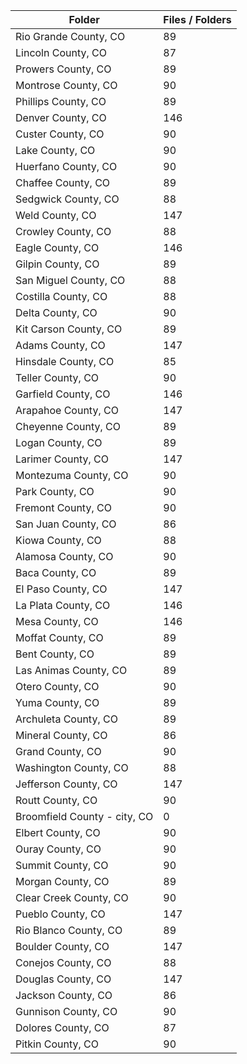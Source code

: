 | Folder                       |   Files / Folders |
|------------------------------|-------------------|
| Rio Grande County, CO        |                89 |
| Lincoln County, CO           |                87 |
| Prowers County, CO           |                89 |
| Montrose County, CO          |                90 |
| Phillips County, CO          |                89 |
| Denver County, CO            |               146 |
| Custer County, CO            |                90 |
| Lake County, CO              |                90 |
| Huerfano County, CO          |                90 |
| Chaffee County, CO           |                89 |
| Sedgwick County, CO          |                88 |
| Weld County, CO              |               147 |
| Crowley County, CO           |                88 |
| Eagle County, CO             |               146 |
| Gilpin County, CO            |                89 |
| San Miguel County, CO        |                88 |
| Costilla County, CO          |                88 |
| Delta County, CO             |                90 |
| Kit Carson County, CO        |                89 |
| Adams County, CO             |               147 |
| Hinsdale County, CO          |                85 |
| Teller County, CO            |                90 |
| Garfield County, CO          |               146 |
| Arapahoe County, CO          |               147 |
| Cheyenne County, CO          |                89 |
| Logan County, CO             |                89 |
| Larimer County, CO           |               147 |
| Montezuma County, CO         |                90 |
| Park County, CO              |                90 |
| Fremont County, CO           |                90 |
| San Juan County, CO          |                86 |
| Kiowa County, CO             |                88 |
| Alamosa County, CO           |                90 |
| Baca County, CO              |                89 |
| El Paso County, CO           |               147 |
| La Plata County, CO          |               146 |
| Mesa County, CO              |               146 |
| Moffat County, CO            |                89 |
| Bent County, CO              |                89 |
| Las Animas County, CO        |                89 |
| Otero County, CO             |                90 |
| Yuma County, CO              |                89 |
| Archuleta County, CO         |                89 |
| Mineral County, CO           |                86 |
| Grand County, CO             |                90 |
| Washington County, CO        |                88 |
| Jefferson County, CO         |               147 |
| Routt County, CO             |                90 |
| Broomfield County - city, CO |                 0 |
| Elbert County, CO            |                90 |
| Ouray County, CO             |                90 |
| Summit County, CO            |                90 |
| Morgan County, CO            |                89 |
| Clear Creek County, CO       |                90 |
| Pueblo County, CO            |               147 |
| Rio Blanco County, CO        |                89 |
| Boulder County, CO           |               147 |
| Conejos County, CO           |                88 |
| Douglas County, CO           |               147 |
| Jackson County, CO           |                86 |
| Gunnison County, CO          |                90 |
| Dolores County, CO           |                87 |
| Pitkin County, CO            |                90 |
